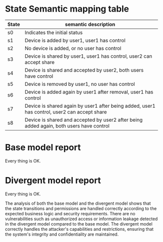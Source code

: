 # State Semantic mapping table
|State | semantic description|
|-----|---------|
|s0 | Indicates the initial status|
|s1 | Device is added by user1, user1 has control|
|s2 | No device is added, or no user has control|
|s3 | Device is shared by user1, user1 has control, user2 can accept share|
|s4 | Device is shared and accepted by user2, both users have control|
|s5 | Device is removed by user1, no user has control|
|s6 | Device is added again by user1 after removal, user1 has control|
|s7 | Device is shared again by user1 after being added, user1 has control, user2 can accept share|
|s8 | Device is shared and accepted by user2 after being added again, both users have control|

# Base model report
Every thing is OK.

# Divergent model report
Every thing is OK.

The analysis of both the base model and the divergent model shows that the state transitions and permissions are handled correctly according to the expected business logic and security requirements. There are no vulnerabilities such as unauthorized access or information leakage detected in the divergent model compared to the base model. The divergent model correctly handles the attacker's capabilities and restrictions, ensuring that the system's integrity and confidentiality are maintained.